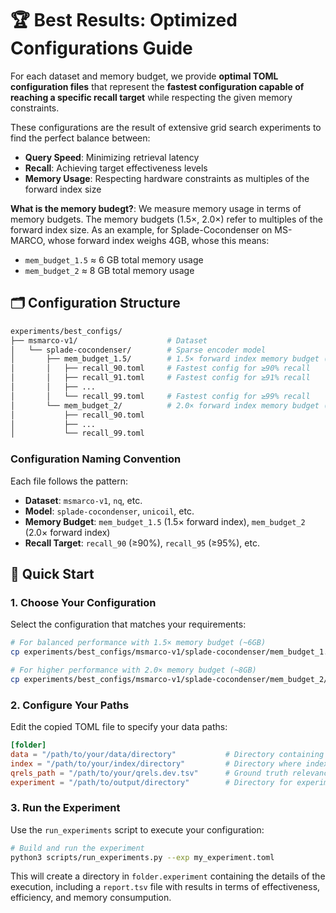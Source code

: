 # 🏆 Best Results: Optimized Configurations Guide


For each dataset and memory budget, we provide **optimal TOML configuration files** that represent the **fastest configuration capable of reaching a specific recall target** while respecting the given memory constraints.

These configurations are the result of extensive grid search experiments to find the perfect balance between:
- **Query Speed**: Minimizing retrieval latency
- **Recall**: Achieving target effectiveness levels  
- **Memory Usage**: Respecting hardware constraints as multiples of the forward index size

**What is the memory budegt?**: We measure memory usage in terms of memory budgets. The memory budgets (1.5×, 2.0×) refer to multiples of the forward index size. As an example, for Splade-Cocondenser on MS-MARCO, whose forward index weighs 4GB, whose  this means:
- `mem_budget_1.5` ≈ 6 GB total memory usage
- `mem_budget_2` ≈ 8 GB total memory usage

## 🗂️ Configuration Structure

```bash
experiments/best_configs/
├── msmarco-v1/                    # Dataset
│   └── splade-cocondenser/        # Sparse encoder model
│       ├── mem_budget_1.5/        # 1.5× forward index memory budget (~6GB)
│       │   ├── recall_90.toml     # Fastest config for ≥90% recall
│       │   ├── recall_91.toml     # Fastest config for ≥91% recall
│       │   ├── ...
│       │   └── recall_99.toml     # Fastest config for ≥99% recall
│       └── mem_budget_2/          # 2.0× forward index memory budget (~8GB)
│           ├── recall_90.toml
│           ├── ...
│           └── recall_99.toml
```

### Configuration Naming Convention

Each file follows the pattern:
- **Dataset**: `msmarco-v1`, `nq`, etc.
- **Model**: `splade-cocondenser`, `unicoil`, etc.  
- **Memory Budget**: `mem_budget_1.5` (1.5× forward index), `mem_budget_2` (2.0× forward index)
- **Recall Target**: `recall_90` (≥90%), `recall_95` (≥95%), etc.

## 🚀 Quick Start

### 1. Choose Your Configuration

Select the configuration that matches your requirements:

```bash
# For balanced performance with 1.5× memory budget (~6GB)
cp experiments/best_configs/msmarco-v1/splade-cocondenser/mem_budget_1.5/recall_95.toml my_experiment.toml

# For higher performance with 2.0× memory budget (~8GB)
cp experiments/best_configs/msmarco-v1/splade-cocondenser/mem_budget_2/recall_95.toml my_experiment.toml
```

### 2. Configure Your Paths

Edit the copied TOML file to specify your data paths:

```toml
[folder]
data = "/path/to/your/data/directory"           # Directory containing documents.bin, queries.bin
index = "/path/to/your/index/directory"         # Directory where index will be stored  
qrels_path = "/path/to/your/qrels.dev.tsv"      # Ground truth relevance file
experiment = "/path/to/output/directory"        # Directory for experiment results
```

### 3. Run the Experiment

Use the `run_experiments` script to execute your configuration:

```bash
# Build and run the experiment
python3 scripts/run_experiments.py --exp my_experiment.toml
```
This will create a directory in `folder.experiment` containing the details of the execution, including a `report.tsv` file with results in terms of effectiveness, efficiency, and memory consumpution. 
